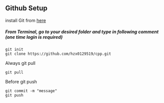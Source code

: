 ## Github Setup
install Git from [here](https://git-scm.com/book/en/v2/Getting-Started-Installing-Git)

##### From Terminal, go to your desired folder and type in following comment (one time login is required)
```
git init
git clone https://github.com/hzx0129519/cpp.git
```


Always git pull
```
git pull
```
Before git push
```
git commit -m "message"
git push
```
